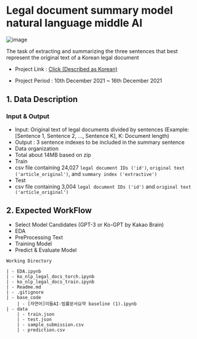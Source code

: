# Legal document summary model natural language middle AI

![image](https://user-images.githubusercontent.com/40455392/144733715-60432bb5-bb45-4fd0-a580-edf06265fba1.png)

The task of extracting and summarizing the three sentences that best represent the original text of a Korean legal document

- Project Link : [Click (Described as Korean)](https://aihub.or.kr/problem_contest/nipa-learning-platform/5)

- Project Period : 10th December 2021 ~ 16th December 2021

## 1. Data Description
### Input & Output

- Input: Original text of legal documents divided by sentences (Example: [Sentence 1, Sentence 2, ..., Sentence K], K: Document length)
- Output : 3 sentence indexes to be included in the summary sentence
- Data organization
- Total about 14MB based on zip
- Train
- csv file containing 24,027 `legal document IDs ('id')`, `original text ('article_original')`, and `summary index ('extractive')`
- Test
- csv file containing 3,004 `legal document IDs ('id')` and `original text ('article_original')`



## 2. Expected WorkFlow

- Select Model Candidates (GPT-3 or Ko-GPT by Kakao Brain)
- EDA
- PreProcessing Text
- Training Model
- Predict & Evaluate Model

```
Working Directory

| - EDA.ipynb
| - ko_nlp_legal_docs_torch.ipynb
| - ko_nlp_legal_docs_train.ipynb
| - Readme.md
| - .gitignore
| - base_code
	| - [자연어]미들AI-법률문서요약 baseline (1).ipynb
| - data
	| - train.json
	| - test.json
	| - sample_submission.csv
	| - prediction.csv
```


